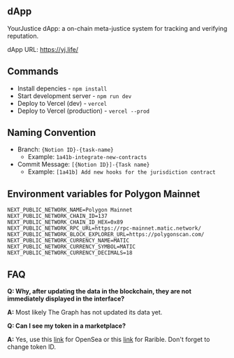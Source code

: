 ## dApp

YourJustice dApp: a on-chain meta-justice system for tracking and verifying reputation.

dApp URL: https://yj.life/

## Commands

- Install depencies - `npm install`
- Start development server - `npm run dev`
- Deploy to Vercel (dev) - `vercel`
- Deploy to Vercel (production) - `vercel --prod`

## Naming Convention

- Branch: `{Notion ID}-{task-name}`
  - Example: `1a41b-integrate-new-contracts`
- Commit Message: `[{Notion ID}]-{Task name}`
  - Example: `[1a41b] Add new hooks for the jurisdiction contract`

## Environment variables for Polygon Mainnet

```
NEXT_PUBLIC_NETWORK_NAME=Polygon Mainnet
NEXT_PUBLIC_NETWORK_CHAIN_ID=137
NEXT_PUBLIC_NETWORK_CHAIN_ID_HEX=0x89
NEXT_PUBLIC_NETWORK_RPC_URL=https://rpc-mainnet.matic.network/
NEXT_PUBLIC_NETWORK_BLOCK_EXPLORER_URL=https://polygonscan.com/
NEXT_PUBLIC_NETWORK_CURRENCY_NAME=MATIC
NEXT_PUBLIC_NETWORK_CURRENCY_SYMBOL=MATIC
NEXT_PUBLIC_NETWORK_CURRENCY_DECIMALS=18
```

## FAQ

**Q: Why, after updating the data in the blockchain, they are not immediately displayed in the interface?**

**A:** Most likely The Graph has not updated its data yet.

**Q: Can I see my token in a marketplace?**

**A:** Yes, use this [link](https://testnets.opensea.io/assets/0xab4b21d7651b1484986e1d2790b125be8b6c460b/1) for OpenSea or this [link](https://rinkeby.rarible.com/token/0xab4b21d7651b1484986e1d2790b125be8b6c460b:1) for Rarible. Don't forget to change token ID.
